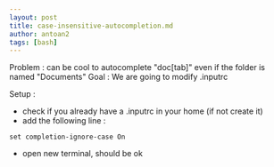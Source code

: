 ```yaml
---
layout: post
title: case-insensitive-autocompletion.md
author: antoan2
tags: [bash]
---
```

Problem : can be cool to autocomplete "doc[tab]" even if the folder is named "Documents"
Goal : We are going to modify .inputrc

Setup :
- check if you already have a .inputrc in your home (if not create it)
- add the following line :
```
set completion-ignore-case On
```
- open new terminal, should be ok
